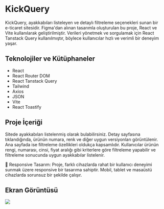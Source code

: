 <h1>KickQuery</h1>

KickQuery, ayakkabıları listeleyen ve detaylı filtreleme seçenekleri sunan bir e-ticaret sitesidir. Figma'dan alınan tasarımla oluşturulan bu proje, React ve Vite kullanılarak geliştirilmiştir. Verileri yönetmek ve sorgulamak için React Tanstack Query kullanılmıştır, böylece kullanıcılar hızlı ve verimli bir deneyim yaşar.

<h2>Teknolojiler ve Kütüphaneler</h2>

<ul>
  <li>React</li>
  <li>React Router DOM</li>
  <li>React Tanstack Query</li>
  <li>Tailwind</li>
  <li>Axios</li>
  <li>JSON</li>
  <li>Vite</li>
  <li>React Toastify</li>
</ul>

<h2>Proje İçeriği</h2>

Sitede ayakkabıları listelenmiş olarak bulabilirsiniz. Detay sayfasına tıklandığında, ürünün numara, renk ve diğer uygun versiyonları görüntülenir. Ana sayfada ise filtreleme özellikleri oldukça kapsamlıdır. Kullanıcılar ürünün rengi, numarası, cinsi, fiyat aralığı gibi kriterlere göre filtreleme yapabilir ve filtreleme sonucunda uygun ayakkabılar listelenir.

📱 Responsive Tasarım: Proje, farklı cihazlarda rahat bir kullanıcı deneyimi sunmak üzere responsive bir tasarıma sahiptir. Mobil, tablet ve masaüstü cihazlarda sorunsuz bir şekilde çalışır.

<h2>Ekran Görüntüsü</h2>

![](ekran.gif)
